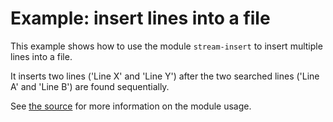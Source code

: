 # Example: insert lines into a file

This example shows how to use the module `stream-insert` to insert multiple lines into a file.

It inserts two lines ('Line X' and 'Line Y') after the two searched lines ('Line A' and 'Line B') are found sequentially.

See [the source](lines.js) for more information on the module usage.
